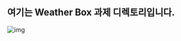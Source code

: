 ## 여기는 Weather Box 과제 디렉토리입니다.


![img](https://github.com/dongaah/Capstone-Design/blob/master/WeatherBox/exex/cloudy.png?raw=true"img")
